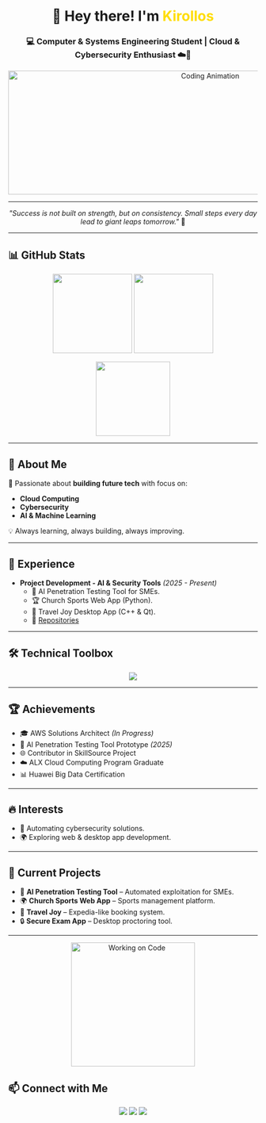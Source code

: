 <!-- Profile Header -->
<h1 align="center">
  👋 Hey there! I'm <span style="color:#FFDD00">Kirollos</span>
</h1>
<h3 align="center">💻 Computer & Systems Engineering Student | Cloud & Cybersecurity Enthusiast ☁️🔐</h3>

<!-- Animated Banner -->
<p align="center">
  <img src="https://i.pinimg.com/originals/1b/45/28/1b4528056e8e71a20a8a278e6a9e7a2e.gif" width="800" height="250" alt="Coding Animation">
</p>

---

<!-- Quote -->
<p align="center">
  <em>"Success is not built on strength, but on consistency. Small steps every day lead to giant leaps tomorrow."</em> 🚀
</p>

---

## 📊 GitHub Stats
<p align="center">
  <img src="https://github-readme-stats.vercel.app/api?username=kirollos123&show_icons=true&theme=tokyonight&hide_border=true&bg_color=00000000&title_color=FFDD00&text_color=FFFFFF&disable_animations=false" height="160"/>
  <img src="https://github-readme-streak-stats.herokuapp.com/?user=kirollos123&theme=tokyonight&hide_border=true&background=00000000&ring=FFDD00&fire=FFDD00&currStreakLabel=FFDD00" height="160"/>
</p>
<p align="center">
  <img src="https://github-readme-stats.vercel.app/api/top-langs/?username=kirollos123&layout=compact&theme=tokyonight&hide_border=true&bg_color=00000000&title_color=FFDD00&langs_count=6&disable_animations=false" height="150"/>
</p>

---

## 🌟 About Me
🎯 Passionate about **building future tech** with focus on:
- **Cloud Computing**
- **Cybersecurity**
- **AI & Machine Learning**
  
💡 Always learning, always building, always improving.

---

## 💼 Experience
- **Project Development - AI & Security Tools** *(2025 - Present)*  
  - 🤖 AI Penetration Testing Tool for SMEs.  
  - 🏆 Church Sports Web App (Python).  
  - 🧳 Travel Joy Desktop App (C++ & Qt).  
  - 📂 [Repositories](https://github.com/kirollos123)

---

## 🛠️ Technical Toolbox
<p align="center">
  <img src="https://skillicons.dev/icons?i=cpp,python,js,php,java,qt,aws,docker,github,vscode,linux&theme=dark" />
</p>

---

## 🏆 Achievements
- 🎓 AWS Solutions Architect *(In Progress)*  
- 🚀 AI Penetration Testing Tool Prototype *(2025)*  
- 🌐 Contributor in SkillSource Project  
- ☁️ ALX Cloud Computing Program Graduate  
- 📊 Huawei Big Data Certification  

---

## 🔥 Interests
- 🔐 Automating cybersecurity solutions.  
- 🌍 Exploring web & desktop app development.  

---

## 📌 Current Projects
- 🧠 **AI Penetration Testing Tool** – Automated exploitation for SMEs.  
- 🌍 **Church Sports Web App** – Sports management platform.  
- 🧳 **Travel Joy** – Expedia-like booking system.  
- 🔒 **Secure Exam App** – Desktop proctoring tool.  

---

<!-- Cool GIF Footer -->
<p align="center">
  <img src="https://media4.giphy.com/media/du3J3cXyzhj75IOgvA/giphy.gif" width="250" alt="Working on Code">
</p>

## 📫 Connect with Me
<p align="center">
  <a href="mailto:kirollosnabil2001@gmail.com"><img src="https://img.shields.io/badge/Email-kirollosnabil2001%40gmail.com-red?logo=gmail"></a>
  <a href="https://www.linkedin.com/in/kirollos-nabil-302845215/"><img src="https://img.shields.io/badge/LinkedIn-Kirollos%20Nabil-blue?logo=linkedin"></a>
  <a href="https://github.com/kirollos123"><img src="https://img.shields.io/badge/GitHub-kirollos123-black?logo=github"></a>
</p>
